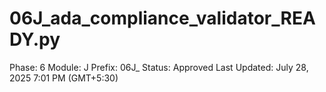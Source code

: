 # 06J_ada_compliance_validator_READY.py

Phase: 6
Module: J
Prefix: 06J_
Status: Approved
Last Updated: July 28, 2025 7:01 PM (GMT+5:30)
